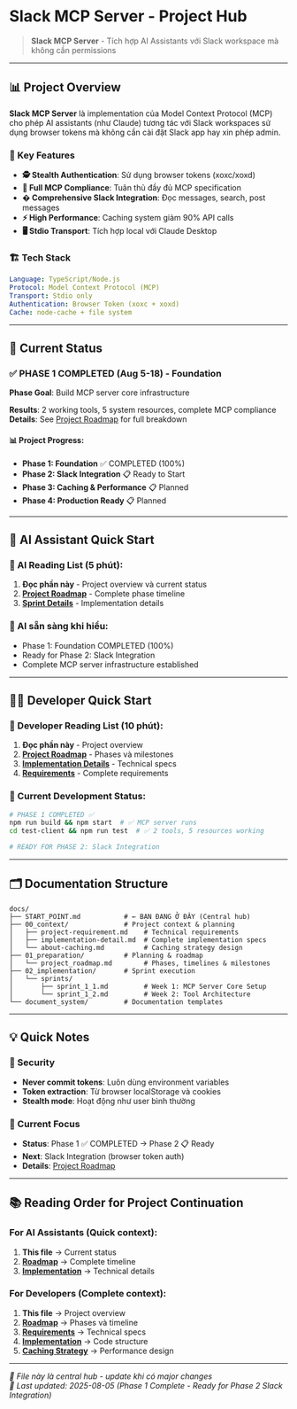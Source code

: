 # Slack MCP Server - Project Hub

> **Slack MCP Server** - Tích hợp AI Assistants với Slack workspace mà không cần permissions

---

## 📊 Project Overview

**Slack MCP Server** là implementation của Model Context Protocol (MCP) cho phép AI assistants (như Claude) tương tác với Slack workspaces sử dụng browser tokens mà không cần cài đặt Slack app hay xin phép admin.

### 🔑 Key Features

- **🕵️ Stealth Authentication**: Sử dụng browser tokens (xoxc/xoxd)
- **🔧 Full MCP Compliance**: Tuân thủ đầy đủ MCP specification
- **� Comprehensive Slack Integration**: Đọc messages, search, post messages
- **⚡ High Performance**: Caching system giảm 90% API calls
- **🖥️ Stdio Transport**: Tích hợp local với Claude Desktop

### 🏗️ Tech Stack

```yaml
Language: TypeScript/Node.js
Protocol: Model Context Protocol (MCP)
Transport: Stdio only
Authentication: Browser Token (xoxc + xoxd)
Cache: node-cache + file system
```

---

## 🎯 Current Status

### ✅ PHASE 1 COMPLETED (Aug 5-18) - Foundation

**Phase Goal**: Build MCP server core infrastructure

**Results**: 2 working tools, 5 system resources, complete MCP compliance  
**Details**: See [Project Roadmap](01_preparation/project_roadmap.md#phase-1-foundation) for full breakdown

#### 📊 Project Progress:

- **Phase 1: Foundation** ✅ COMPLETED (100%)
- **Phase 2: Slack Integration** 📋 Ready to Start
- **Phase 3: Caching & Performance** 📋 Planned
- **Phase 4: Production Ready** 📋 Planned

---

## 🤖 AI Assistant Quick Start

### 📖 AI Reading List (5 phút):

1. **Đọc phần này** - Project overview và current status
2. **[Project Roadmap](01_preparation/project_roadmap.md)** - Complete phase timeline
3. **[Sprint Details](02_implementation/sprints/)** - Implementation details

### 🎯 AI sẵn sàng khi hiểu:

- Phase 1: Foundation COMPLETED (100%)
- Ready for Phase 2: Slack Integration
- Complete MCP server infrastructure established

---

## 👨‍💻 Developer Quick Start

### 📖 Developer Reading List (10 phút):

1. **Đọc phần này** - Project overview
2. **[Project Roadmap](01_preparation/project_roadmap.md)** - Phases và milestones
3. **[Implementation Details](00_context/implementation-detail.md)** - Technical specs
4. **[Requirements](00_context/project-requirement.md)** - Complete requirements

### 🚀 Current Development Status:

```bash
# PHASE 1 COMPLETED ✅
npm run build && npm start  # ✅ MCP server runs
cd test-client && npm run test  # ✅ 2 tools, 5 resources working

# READY FOR PHASE 2: Slack Integration
```

---

## 🗂️ Documentation Structure

```
docs/
├── START_POINT.md           # ← BẠN ĐANG Ở ĐÂY (Central hub)
├── 00_context/              # Project context & planning
│   ├── project-requirement.md    # Technical requirements
│   ├── implementation-detail.md  # Complete implementation specs
│   └── about-caching.md          # Caching strategy design
├── 01_preparation/          # Planning & roadmap
│   └── project_roadmap.md        # Phases, timelines & milestones
├── 02_implementation/       # Sprint execution
│   └── sprints/
│       ├── sprint_1_1.md         # Week 1: MCP Server Core Setup
│       └── sprint_1_2.md         # Week 2: Tool Architecture
└── document_system/         # Documentation templates
```

---

## 💡 Quick Notes

### 🔐 Security

- **Never commit tokens**: Luôn dùng environment variables
- **Token extraction**: Từ browser localStorage và cookies
- **Stealth mode**: Hoạt động như user bình thường

### 🎯 Current Focus

- **Status**: Phase 1 ✅ COMPLETED → Phase 2 📋 Ready
- **Next**: Slack Integration (browser token auth)
- **Details**: [Project Roadmap](01_preparation/project_roadmap.md)

---

## 📚 Reading Order for Project Continuation

### For AI Assistants (Quick context):

1. **This file** → Current status
2. **[Roadmap](01_preparation/project_roadmap.md)** → Complete timeline
3. **[Implementation](00_context/implementation-detail.md)** → Technical details

### For Developers (Complete context):

1. **This file** → Project overview
2. **[Roadmap](01_preparation/project_roadmap.md)** → Phases và timeline
3. **[Requirements](00_context/project-requirement.md)** → Technical specs
4. **[Implementation](00_context/implementation-detail.md)** → Code structure
5. **[Caching Strategy](00_context/about-caching.md)** → Performance design

---

_🔄 File này là central hub - update khi có major changes_  
_📅 Last updated: 2025-08-05 (Phase 1 Complete - Ready for Phase 2 Slack Integration)_
